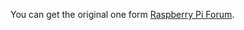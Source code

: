 You can get the original one form [Raspberry Pi Forum](https://www.raspberrypi.org/forums/viewtopic.php?t=127228).
